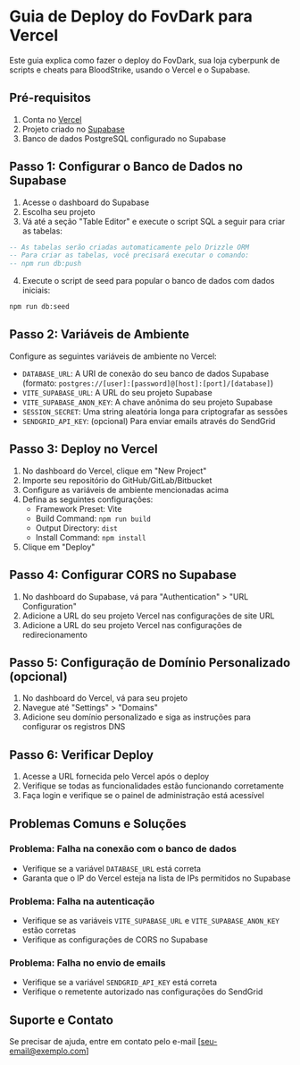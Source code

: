 # Guia de Deploy do FovDark para Vercel

Este guia explica como fazer o deploy do FovDark, sua loja cyberpunk de scripts e cheats para BloodStrike, usando o Vercel e o Supabase.

## Pré-requisitos

1. Conta no [Vercel](https://vercel.com)
2. Projeto criado no [Supabase](https://supabase.com)
3. Banco de dados PostgreSQL configurado no Supabase

## Passo 1: Configurar o Banco de Dados no Supabase

1. Acesse o dashboard do Supabase
2. Escolha seu projeto
3. Vá até a seção "Table Editor" e execute o script SQL a seguir para criar as tabelas:

```sql
-- As tabelas serão criadas automaticamente pelo Drizzle ORM
-- Para criar as tabelas, você precisará executar o comando:
-- npm run db:push
```

4. Execute o script de seed para popular o banco de dados com dados iniciais:

```bash
npm run db:seed
```

## Passo 2: Variáveis de Ambiente

Configure as seguintes variáveis de ambiente no Vercel:

- `DATABASE_URL`: A URI de conexão do seu banco de dados Supabase (formato: `postgres://[user]:[password]@[host]:[port]/[database]`)
- `VITE_SUPABASE_URL`: A URL do seu projeto Supabase
- `VITE_SUPABASE_ANON_KEY`: A chave anônima do seu projeto Supabase
- `SESSION_SECRET`: Uma string aleatória longa para criptografar as sessões
- `SENDGRID_API_KEY`: (opcional) Para enviar emails através do SendGrid

## Passo 3: Deploy no Vercel

1. No dashboard do Vercel, clique em "New Project"
2. Importe seu repositório do GitHub/GitLab/Bitbucket
3. Configure as variáveis de ambiente mencionadas acima
4. Defina as seguintes configurações:
   - Framework Preset: Vite
   - Build Command: `npm run build`
   - Output Directory: `dist`
   - Install Command: `npm install`
5. Clique em "Deploy"

## Passo 4: Configurar CORS no Supabase

1. No dashboard do Supabase, vá para "Authentication" > "URL Configuration"
2. Adicione a URL do seu projeto Vercel nas configurações de site URL
3. Adicione a URL do seu projeto Vercel nas configurações de redirecionamento

## Passo 5: Configuração de Domínio Personalizado (opcional)

1. No dashboard do Vercel, vá para seu projeto
2. Navegue até "Settings" > "Domains"
3. Adicione seu domínio personalizado e siga as instruções para configurar os registros DNS

## Passo 6: Verificar Deploy

1. Acesse a URL fornecida pelo Vercel após o deploy
2. Verifique se todas as funcionalidades estão funcionando corretamente
3. Faça login e verifique se o painel de administração está acessível

## Problemas Comuns e Soluções

### Problema: Falha na conexão com o banco de dados
- Verifique se a variável `DATABASE_URL` está correta
- Garanta que o IP do Vercel esteja na lista de IPs permitidos no Supabase

### Problema: Falha na autenticação
- Verifique se as variáveis `VITE_SUPABASE_URL` e `VITE_SUPABASE_ANON_KEY` estão corretas
- Verifique as configurações de CORS no Supabase

### Problema: Falha no envio de emails
- Verifique se a variável `SENDGRID_API_KEY` está correta
- Verifique o remetente autorizado nas configurações do SendGrid

## Suporte e Contato

Se precisar de ajuda, entre em contato pelo e-mail [seu-email@exemplo.com]